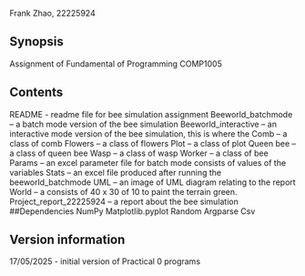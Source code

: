 Frank Zhao, 22225924

## Synopsis
Assignment of Fundamental of Programming COMP1005

## Contents
README - readme file for bee simulation assignment
Beeworld_batchmode – a batch mode version of the bee simulation
Beeworld_interactive – an interactive mode version of the bee simulation, this is where the 
Comb – a class of comb
Flowers – a class of flowers
Plot – a class of plot
Queen bee – a class of queen bee
Wasp – a class of wasp
Worker – a class of bee
Params – an excel parameter file for batch mode consists of values of the variables
Stats – an excel file produced after running the beeworld_batchmode
UML – an image of UML diagram relating to the report
World – a consists of 40 x 30 of 10 to paint the terrain green.
Project_report_22225924 – a report about the bee simulation
##Dependencies 
NumPy 
Matplotlib.pyplot
Random
Argparse
Csv

## Version information

17/05/2025 - initial version of Practical 0 programs


